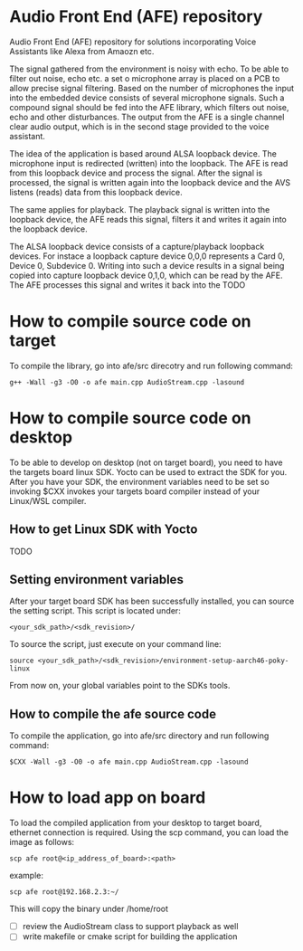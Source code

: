 # Audio Front End (AFE) repository
Audio Front End (AFE) repository for solutions incorporating Voice Assistants like Alexa from Amaozn etc.

The signal gathered from the environment is noisy with echo.
To be able to filter out noise, echo etc. a set o microphone array is placed on a PCB to allow precise
signal filtering. Based on the number of microphones the input into the embedded device consists
of several microphone signals. Such a compound signal should be fed into the AFE library, which filters 
out noise, echo and other disturbances. The output from the AFE is a single channel clear audio output, 
which is in the second stage provided to the voice assistant.

The idea of the application is based around ALSA loopback device. The microphone input is redirected (written)
into the loopback. The AFE is read from this loopback device and process the signal. After the signal is
processed, the signal is written again into the loopback device and the AVS listens (reads) data from
this loopback device.

The same applies for playback. The playback signal is written into the loopback device, the AFE reads this
signal, filters it and writes it again into the loopback device.

The ALSA loopback device consists of a capture/playback loopback devices. For instace a loopback capture 
device 0,0,0 represents a Card 0, Device 0, Subdevice 0. Writing into such a device results in a signal being
copied into capture loopback device 0,1,0, which can be read by the AFE. The AFE processes this signal and
writes it back into the TODO

# How to compile source code on target
To compile the library, go into afe/src direcotry and run following command:

`g++ -Wall -g3 -O0 -o afe main.cpp AudioStream.cpp -lasound`

# How to compile source code on desktop
To be able to develop on desktop (not on target board), you need to have the
targets board linux SDK. Yocto can be used to extract the SDK for you.
After you have your SDK, the environment variables need to be set so
invoking $CXX invokes your targets board compiler instead of your Linux/WSL compiler.

## How to get Linux SDK with Yocto
TODO

## Setting environment variables
After your target board SDK has been successfully installed, you can source the
setting script. This script is located under:

`<your_sdk_path>/<sdk_revision>/`

To source the script, just execute on your command line:

`source <your_sdk_path>/<sdk_revision>/environment-setup-aarch46-poky-linux`

From now on, your global variables point to the SDKs tools.

## How to compile the afe source code
To compile the application, go into afe/src directory and run following command:

`$CXX -Wall -g3 -O0 -o afe main.cpp AudioStream.cpp -lasound`

# How to load app on board
To load the compiled application from your desktop to target board, ethernet connection is
required.
Using the scp command, you can load the image as follows:

`scp afe root@<ip_address_of_board>:<path>`

example:

`scp afe root@192.168.2.3:~/`

This will copy the binary under /home/root

- [ ] review the AudioStream class to support playback as well 
- [ ] write makefile or cmake script for building the application